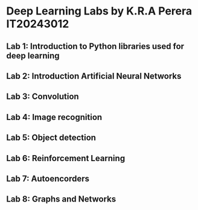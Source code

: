# Deep Learning Labs by K.R.A Perera IT20243012

## Lab 1: Introduction to Python libraries used for deep learning

## Lab 2: Introduction Artificial Neural Networks

## Lab 3: Convolution

## Lab 4: Image recognition

## Lab 5: Object detection

## Lab 6: Reinforcement Learning

## Lab 7: Autoencorders

## Lab 8: Graphs and Networks